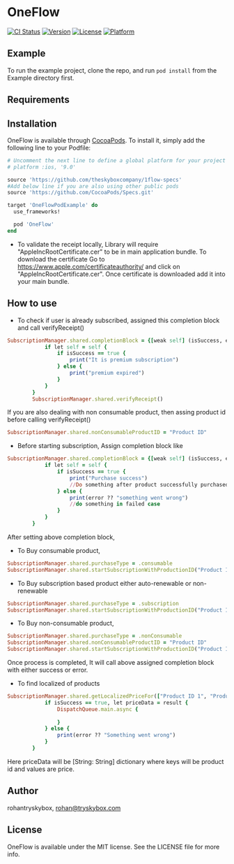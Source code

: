 # OneFlow

[![CI Status](https://img.shields.io/travis/rohantryskybox/OneFlow.svg?style=flat)](https://travis-ci.org/rohantryskybox/OneFlow)
[![Version](https://img.shields.io/cocoapods/v/OneFlow.svg?style=flat)](https://cocoapods.org/pods/OneFlow)
[![License](https://img.shields.io/cocoapods/l/OneFlow.svg?style=flat)](https://cocoapods.org/pods/OneFlow)
[![Platform](https://img.shields.io/cocoapods/p/OneFlow.svg?style=flat)](https://cocoapods.org/pods/OneFlow)

## Example

To run the example project, clone the repo, and run `pod install` from the Example directory first.

## Requirements

## Installation

OneFlow is available through [CocoaPods](https://cocoapods.org). To install
it, simply add the following line to your Podfile:

```ruby
# Uncomment the next line to define a global platform for your project
# platform :ios, '9.0'

source 'https://github.com/theskyboxcompany/1flow-specs'
#Add below line if you are also using other public pods
source 'https://github.com/CocoaPods/Specs.git'

target 'OneFlowPodExample' do
  use_frameworks!

  pod 'OneFlow'
end
```
- To validate the receipt locally, Library will require "AppleIncRootCertificate.cer" to be in main application bundle.
To download the certificate Go to https://www.apple.com/certificateauthority/ and click on "AppleIncRootCertificate.cer". Once certificate is downloaded add it into your main bundle.
## How to use

- To check if user is already subscribed, assigned this completion block and call verifyReceipt()
```ruby
SubscriptionManager.shared.completionBlock = {[weak self] (isSuccess, error) in
            if let self = self {
                if isSuccess == true {
                    print("It is premium subscription")
                } else {
                    print("premium expired")
                }
            }
        }
        SubscriptionManager.shared.verifyReceipt()
```
If you are also dealing with non consumable product, then assing product id before calling verifyReceipt()
```ruby
SubscriptionManager.shared.nonConsumableProductID = "Product ID"
```
- Before starting subscription, Assign completion block like
```ruby
SubscriptionManager.shared.completionBlock = {[weak self] (isSuccess, error) in
            if let self = self {
                if isSuccess == true {
                    print("Purchase success")
                    //Do something after product successfully purchased
                } else {
                    print(error ?? "something went wrong")
                    //do something in failed case
                }
            }
        }
```
After setting above completion block,
- To Buy consumable product,
```ruby
SubscriptionManager.shared.purchaseType = .consumable
SubscriptionManager.shared.startSubscriptionWithProductionID("Product ID")
```
- To Buy subscription based product either auto-renewable or non-renewable
```ruby
SubscriptionManager.shared.purchaseType = .subscription
SubscriptionManager.shared.startSubscriptionWithProductionID("Product ID")
```
- To Buy non-consumable product,
```ruby
SubscriptionManager.shared.purchaseType = .nonConsumable
SubscriptionManager.shared.nonConsumableProductID = "Product ID"
SubscriptionManager.shared.startSubscriptionWithProductionID("Product ID")
```
Once process is completed, It will call above assigned completion block with either success or error.

- To find localized of products
```ruby
SubscriptionManager.shared.getLocalizedPriceFor(["Product ID 1", "Product ID 2", "Product ID 3"]) { (isSuccess, result, error) in
            if isSuccess == true, let priceData = result {
                DispatchQueue.main.async {
                    
                }
            } else {
                print(error ?? "Something went wrong")
            }
        }
```
Here priceData will be [String: String] dictionary where keys will be product id and values are price.
## Author

rohantryskybox, rohan@tryskybox.com

## License

OneFlow is available under the MIT license. See the LICENSE file for more info.
